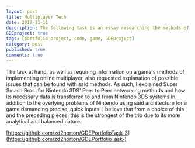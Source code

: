 ```yaml
---
layout: post
title: Multiplayer Tech
date: 2017-11-11
description: The following task is an essay researching the methods of a selected game's online functionality, complete with annotated diagrams aiding explanations of features used to improve the game's online experience.
GDEproject: true
tags: [portfolio project, code, game, GDEproject]
category: post
published: true
comments: true
---
```

The task at hand, as well as requiring information on a game's methods of implementing online multiplayer, also requested explanation of possible issues that can be found with said methods. As such, I explained Super Smash Bros. for Nintendo 3DS' Peer to Peer networking methods and how its necessary data is transferred to and from Nintendo 3DS systems in addition to the overlying problems of Nintendo using said architecture for a game demanding precise, quick inputs. I believe that from a choice of this and the preceding pieces, this is the strongest of the trio due to its more analytical and balanced nature.

[https://github.com/zd2horton/GDEPortfolioTask-3](https://github.com/zd2horton/GDEPortfolioTask-)
